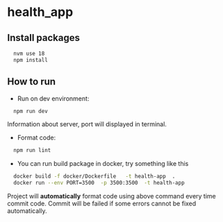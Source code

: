# health_app

## Install packages


```bash
  nvm use 18
  npm install
```

## How to run

- Run on dev environment:

```bash
  npm run dev
```

Information about server, port will displayed in terminal.

- Format code:

```bash
  npm run lint
```

- You can run build package in docker, try something like this

```bash
  docker build -f docker/Dockerfile   -t health-app  .
  docker run --env PORT=3500  -p 3500:3500  -t health-app
```

Project will **automatically** format code using above command every time commit code. Commit will be failed if some errors cannot be fixed automatically.
